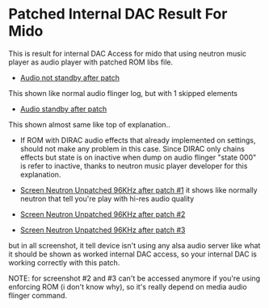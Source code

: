 # Patched Internal DAC Result For Mido

This is result for internal DAC Access for mido that using neutron music player as audio player
with patched ROM libs file.

- [Audio not standby after patch](https://github.com/Nicklas373/Internal_DAC_Fixer/blob/master/docs/patched/audio_not_standby_after_patch.log)

This shown like normal audio flinger log, but with 1 skipped elements

- [Audio standby after patch](https://github.com/Nicklas373/Internal_DAC_Fixer/blob/master/docs/patched/audio_standby_after_patch.log)

This shown almost same like top of explanation..
- If ROM with DIRAC audio effects that already implemented on settings, should not make any problem in this case. Since DIRAC only chains effects but state is on inactive when dump on audio flinger "state 000" is refer to inactive, thanks to neutron music player developer for this explanation.

- [Screen Neutron Unpatched 96KHz after patch #1](https://github.com/Nicklas373/Internal_DAC_Fixer/blob/master/docs/patched/Screenshot_20190214-093915.png)
it shows like normally neutron that tell you're play with hi-res audio quality

- [Screen Neutron Unpatched 96KHz after patch #2](https://github.com/Nicklas373/Internal_DAC_Fixer/blob/master/docs/patched/Screenshot_20190214-093925.png)

- [Screen Neutron Unpatched 96KHz after patch #3](https://github.com/Nicklas373/Internal_DAC_Fixer/blob/master/docs/patched/Screenshot_20190214-093936.png)

but in all screenshot, it tell device isn't using any alsa audio server like what it should be shown as worked internal DAC access, so your internal DAC is working correctly with this patch.

NOTE: for screenshot #2 and #3 can't be accessed anymore if you're using enforcing ROM (i don't know why), so it's really depend on media audio flinger command.